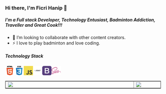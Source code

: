 ### Hi there, I'm Ficri Hanip 👋 

##### I'm a Full stack Developer, Technology Entusiast, Badminton Addiction, Traveller and Great Cook!!!

- 👯 I’m looking to collaborate with other content creators.
- ⚡ I love to play badminton and love coding.


##### Technology Stack

<img align="left" alt="HTML" width="30px" src="https://raw.githubusercontent.com/github/explore/80688e429a7d4ef2fca1e82350fe8e3517d3494d/topics/html/html.png" />
<img align="left" alt="css" width="30px" src="https://raw.githubusercontent.com/github/explore/80688e429a7d4ef2fca1e82350fe8e3517d3494d/topics/css/css.png" />
<img align="left" alt="js" width="30px" src="https://raw.githubusercontent.com/github/explore/80688e429a7d4ef2fca1e82350fe8e3517d3494d/topics/javascript/javascript.png" />
<img align="left" alt="jquery" width="30px" src="https://raw.githubusercontent.com/github/explore/80688e429a7d4ef2fca1e82350fe8e3517d3494d/topics/jquery/jquery.png" />
<img align="left" alt="bs-5" width="30px" src="https://raw.githubusercontent.com/github/explore/80688e429a7d4ef2fca1e82350fe8e3517d3494d/topics/bootstrap/bootstrap.png" />
<img align="left" alt="sass" width="30px" src="https://raw.githubusercontent.com/github/explore/80688e429a7d4ef2fca1e82350fe8e3517d3494d/topics/sass/sass.png" />


<br/>
<br/>

<center>
	<table border="none">
        <tr>
            <td>
				<img width="400px" align="left" src="https://github-readme-stats.ereshzealous.vercel.app/api/top-langs/?username=bangef&hide=html&layout=compact&theme=buefy" /
            </td>
            <td>
				<img width="495px" align="left" src="https://github-readme-stats.ereshzealous.vercel.app/api?username=bangef&hide=html&layout=compact&theme=buefy"/>
            </td>
        </tr>
	</table>    
</center>



